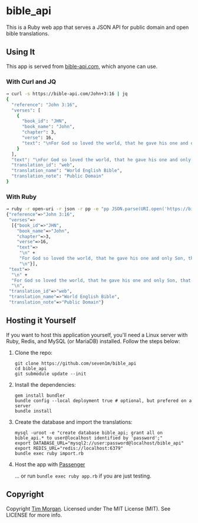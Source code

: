 # bible\_api

This is a Ruby web app that serves a JSON API for public domain and open bible translations.

## Using It

This app is served from [bible-api.com](https://bible-api.com/), which anyone can use.

### With Curl and JQ

```sh
→ curl -s https://bible-api.com/John+3:16 | jq
{
  "reference": "John 3:16",
  "verses": [
    {
      "book_id": "JHN",
      "book_name": "John",
      "chapter": 3,
      "verse": 16,
      "text": "\nFor God so loved the world, that he gave his one and only Son, that whoever believes in him should not perish, but have eternal life.\n\n"
    }
  ],
  "text": "\nFor God so loved the world, that he gave his one and only Son, that whoever believes in him should not perish, but have eternal life.\n\n",
  "translation_id": "web",
  "translation_name": "World English Bible",
  "translation_note": "Public Domain"
}
```

### With Ruby

```sh
→ ruby -r open-uri -r json -r pp -e "pp JSON.parse(URI.open('https://bible-api.com/John+3:16').read)"
{"reference"=>"John 3:16",
 "verses"=>
  [{"book_id"=>"JHN",
    "book_name"=>"John",
    "chapter"=>3,
    "verse"=>16,
    "text"=>
     "\n" +
     "For God so loved the world, that he gave his one and only Son, that whoever believes in him should not perish, but have eternal life.\n" +
     "\n"}],
 "text"=>
  "\n" +
  "For God so loved the world, that he gave his one and only Son, that whoever believes in him should not perish, but have eternal life.\n" +
  "\n",
 "translation_id"=>"web",
 "translation_name"=>"World English Bible",
 "translation_note"=>"Public Domain"}
```

## Hosting it Yourself

If you want to host this application yourself, you'll need a Linux server with Ruby, Redis, and MySQL (or MariaDB) installed. Follow the steps below:

1. Clone the repo:

   ```
   git clone https://github.com/seven1m/bible_api
   cd bible_api
   git submodule update --init
   ```

2. Install the dependencies:

   ```
   gem install bundler
   bundle config --local deployment true # optional, but prefered on a server
   bundle install
   ```

3. Create the database and import the translations:

   ```
   mysql -uroot -e "create database bible_api; grant all on bible_api.* to user@localhost identified by 'password';"
   export DATABASE_URL="mysql2://user:password@localhost/bible_api"
   export REDIS_URL="redis://localhost:6379"
   bundle exec ruby import.rb
   ```

4. Host the app with [Passenger](https://www.phusionpassenger.com/docs/advanced_guides/install_and_upgrade/standalone/install/)

   ... or run `bundle exec ruby app.rb` if you are just testing.

## Copyright

Copyright [Tim Morgan](https://timmorgan.org). Licensed under The MIT License (MIT). See LICENSE for more info.

